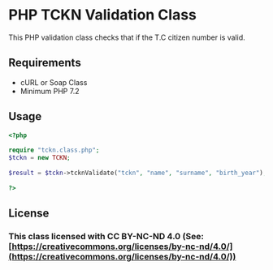 # PHP TCKN Validation Class
This PHP validation class checks that if the T.C citizen number is valid.

## Requirements

 - cURL or Soap Class
 - Minimum PHP 7.2

## Usage
```php
<?php
		
require "tckn.class.php";
$tckn = new TCKN;
	
$result = $tckn->tcknValidate("tckn", "name", "surname", "birth_year"); // Returns "true" if valid. Else returns false.
	
?>
```
## License

### This class licensed with CC BY-NC-ND 4.0 (See: [https://creativecommons.org/licenses/by-nc-nd/4.0/](https://creativecommons.org/licenses/by-nc-nd/4.0/))
